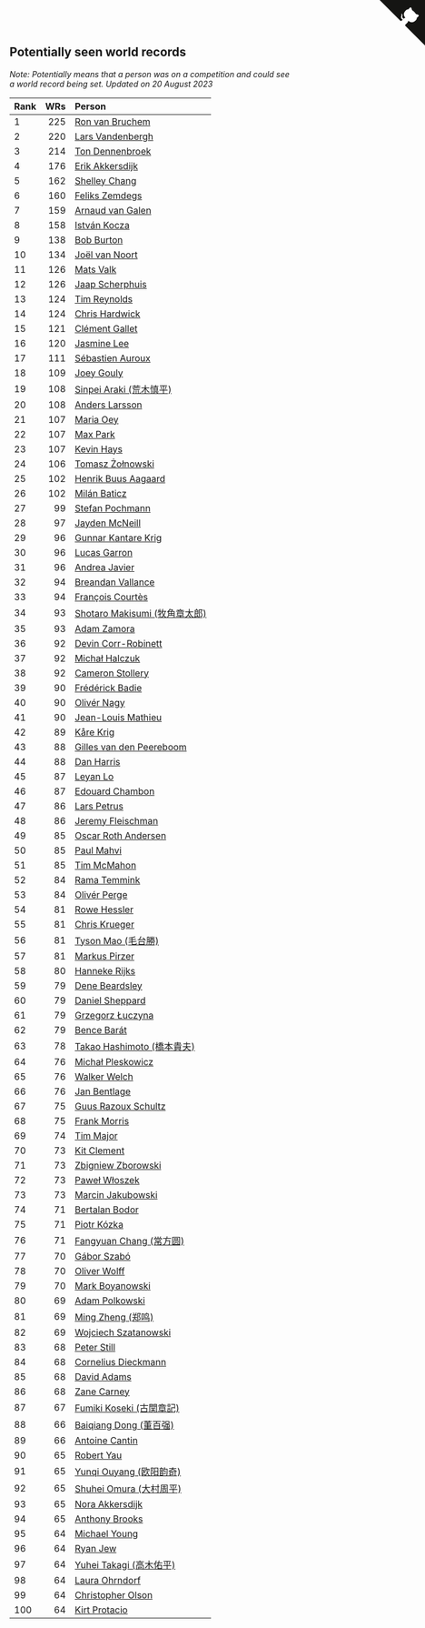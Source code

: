 ## Potentially seen world records

*Note: Potentially means that a person was on a competition and could see a world record being set.*
*Updated on 20 August 2023*

| Rank | WRs | Person |
| :--- | ---: | :--- |
| 1 | 225 | [Ron van Bruchem](https://www.worldcubeassociation.org/persons/2003BRUC01) |
| 2 | 220 | [Lars Vandenbergh](https://www.worldcubeassociation.org/persons/2003VAND01) |
| 3 | 214 | [Ton Dennenbroek](https://www.worldcubeassociation.org/persons/2003DENN01) |
| 4 | 176 | [Erik Akkersdijk](https://www.worldcubeassociation.org/persons/2005AKKE01) |
| 5 | 162 | [Shelley Chang](https://www.worldcubeassociation.org/persons/2004CHAN04) |
| 6 | 160 | [Feliks Zemdegs](https://www.worldcubeassociation.org/persons/2009ZEMD01) |
| 7 | 159 | [Arnaud van Galen](https://www.worldcubeassociation.org/persons/2006GALE01) |
| 8 | 158 | [István Kocza](https://www.worldcubeassociation.org/persons/2005KOCZ01) |
| 9 | 138 | [Bob Burton](https://www.worldcubeassociation.org/persons/2003BURT01) |
| 10 | 134 | [Joël van Noort](https://www.worldcubeassociation.org/persons/2004NOOR01) |
| 11 | 126 | [Mats Valk](https://www.worldcubeassociation.org/persons/2007VALK01) |
| 12 | 126 | [Jaap Scherphuis](https://www.worldcubeassociation.org/persons/2003SCHE01) |
| 13 | 124 | [Tim Reynolds](https://www.worldcubeassociation.org/persons/2005REYN01) |
| 14 | 124 | [Chris Hardwick](https://www.worldcubeassociation.org/persons/2003HARD01) |
| 15 | 121 | [Clément Gallet](https://www.worldcubeassociation.org/persons/2004GALL02) |
| 16 | 120 | [Jasmine Lee](https://www.worldcubeassociation.org/persons/2003LEEJ01) |
| 17 | 111 | [Sébastien Auroux](https://www.worldcubeassociation.org/persons/2008AURO01) |
| 18 | 109 | [Joey Gouly](https://www.worldcubeassociation.org/persons/2007GOUL01) |
| 19 | 108 | [Sinpei Araki (荒木慎平)](https://www.worldcubeassociation.org/persons/2006ARAK01) |
| 20 | 108 | [Anders Larsson](https://www.worldcubeassociation.org/persons/2003LARS01) |
| 21 | 107 | [Maria Oey](https://www.worldcubeassociation.org/persons/2007OEYM01) |
| 22 | 107 | [Max Park](https://www.worldcubeassociation.org/persons/2012PARK03) |
| 23 | 107 | [Kevin Hays](https://www.worldcubeassociation.org/persons/2009HAYS01) |
| 24 | 106 | [Tomasz Żołnowski](https://www.worldcubeassociation.org/persons/2005ZOLN01) |
| 25 | 102 | [Henrik Buus Aagaard](https://www.worldcubeassociation.org/persons/2006BUUS01) |
| 26 | 102 | [Milán Baticz](https://www.worldcubeassociation.org/persons/2005BATI01) |
| 27 | 99 | [Stefan Pochmann](https://www.worldcubeassociation.org/persons/2003POCH01) |
| 28 | 97 | [Jayden McNeill](https://www.worldcubeassociation.org/persons/2012MCNE01) |
| 29 | 96 | [Gunnar Kantare Krig](https://www.worldcubeassociation.org/persons/2004KRIG01) |
| 30 | 96 | [Lucas Garron](https://www.worldcubeassociation.org/persons/2006GARR01) |
| 31 | 96 | [Andrea Javier](https://www.worldcubeassociation.org/persons/2010JAVI01) |
| 32 | 94 | [Breandan Vallance](https://www.worldcubeassociation.org/persons/2007VALL01) |
| 33 | 94 | [François Courtès](https://www.worldcubeassociation.org/persons/2008COUR01) |
| 34 | 93 | [Shotaro Makisumi (牧角章太郎)](https://www.worldcubeassociation.org/persons/2003MAKI01) |
| 35 | 93 | [Adam Zamora](https://www.worldcubeassociation.org/persons/2004ZAMO01) |
| 36 | 92 | [Devin Corr-Robinett](https://www.worldcubeassociation.org/persons/2006CORR01) |
| 37 | 92 | [Michał Halczuk](https://www.worldcubeassociation.org/persons/2006HALC01) |
| 38 | 92 | [Cameron Stollery](https://www.worldcubeassociation.org/persons/2010STOL01) |
| 39 | 90 | [Frédérick Badie](https://www.worldcubeassociation.org/persons/2003BADI01) |
| 40 | 90 | [Olivér Nagy](https://www.worldcubeassociation.org/persons/2004NAGY01) |
| 41 | 90 | [Jean-Louis Mathieu](https://www.worldcubeassociation.org/persons/2006MATH01) |
| 42 | 89 | [Kåre Krig](https://www.worldcubeassociation.org/persons/2004KRIG02) |
| 43 | 88 | [Gilles van den Peereboom](https://www.worldcubeassociation.org/persons/2005PEER01) |
| 44 | 88 | [Dan Harris](https://www.worldcubeassociation.org/persons/2003HARR01) |
| 45 | 87 | [Leyan Lo](https://www.worldcubeassociation.org/persons/2004LOLE01) |
| 46 | 87 | [Edouard Chambon](https://www.worldcubeassociation.org/persons/2004CHAM01) |
| 47 | 86 | [Lars Petrus](https://www.worldcubeassociation.org/persons/1982PETR01) |
| 48 | 86 | [Jeremy Fleischman](https://www.worldcubeassociation.org/persons/2005FLEI01) |
| 49 | 85 | [Oscar Roth Andersen](https://www.worldcubeassociation.org/persons/2008ANDE02) |
| 50 | 85 | [Paul Mahvi](https://www.worldcubeassociation.org/persons/2012MAHV01) |
| 51 | 85 | [Tim McMahon](https://www.worldcubeassociation.org/persons/2009MCMA01) |
| 52 | 84 | [Rama Temmink](https://www.worldcubeassociation.org/persons/2006TEMM01) |
| 53 | 84 | [Olivér Perge](https://www.worldcubeassociation.org/persons/2007PERG01) |
| 54 | 81 | [Rowe Hessler](https://www.worldcubeassociation.org/persons/2007HESS01) |
| 55 | 81 | [Chris Krueger](https://www.worldcubeassociation.org/persons/2006KRUE01) |
| 56 | 81 | [Tyson Mao (毛台勝)](https://www.worldcubeassociation.org/persons/2004MAOT02) |
| 57 | 81 | [Markus Pirzer](https://www.worldcubeassociation.org/persons/2006PIRZ01) |
| 58 | 80 | [Hanneke Rijks](https://www.worldcubeassociation.org/persons/2008RIJK01) |
| 59 | 79 | [Dene Beardsley](https://www.worldcubeassociation.org/persons/2009BEAR01) |
| 60 | 79 | [Daniel Sheppard](https://www.worldcubeassociation.org/persons/2009SHEP01) |
| 61 | 79 | [Grzegorz Łuczyna](https://www.worldcubeassociation.org/persons/2005LUCZ01) |
| 62 | 79 | [Bence Barát](https://www.worldcubeassociation.org/persons/2008BARA01) |
| 63 | 78 | [Takao Hashimoto (橋本貴夫)](https://www.worldcubeassociation.org/persons/2007HASH01) |
| 64 | 76 | [Michał Pleskowicz](https://www.worldcubeassociation.org/persons/2009PLES01) |
| 65 | 76 | [Walker Welch](https://www.worldcubeassociation.org/persons/2011WELC01) |
| 66 | 76 | [Jan Bentlage](https://www.worldcubeassociation.org/persons/2010BENT01) |
| 67 | 75 | [Guus Razoux Schultz](https://www.worldcubeassociation.org/persons/1982RAZO01) |
| 68 | 75 | [Frank Morris](https://www.worldcubeassociation.org/persons/2003MORR01) |
| 69 | 74 | [Tim Major](https://www.worldcubeassociation.org/persons/2010MAJO01) |
| 70 | 73 | [Kit Clement](https://www.worldcubeassociation.org/persons/2008CLEM01) |
| 71 | 73 | [Zbigniew Zborowski](https://www.worldcubeassociation.org/persons/2003ZBOR02) |
| 72 | 73 | [Paweł Włoszek](https://www.worldcubeassociation.org/persons/2006WLOS01) |
| 73 | 73 | [Marcin Jakubowski](https://www.worldcubeassociation.org/persons/2007JAKU01) |
| 74 | 71 | [Bertalan Bodor](https://www.worldcubeassociation.org/persons/2007BODO01) |
| 75 | 71 | [Piotr Kózka](https://www.worldcubeassociation.org/persons/2005KOZK01) |
| 76 | 71 | [Fangyuan Chang (常方圆)](https://www.worldcubeassociation.org/persons/2009CHAN04) |
| 77 | 70 | [Gábor Szabó](https://www.worldcubeassociation.org/persons/2005SZAB02) |
| 78 | 70 | [Oliver Wolff](https://www.worldcubeassociation.org/persons/2004WOLF01) |
| 79 | 70 | [Mark Boyanowski](https://www.worldcubeassociation.org/persons/2014BOYA01) |
| 80 | 69 | [Adam Polkowski](https://www.worldcubeassociation.org/persons/2007POLK01) |
| 81 | 69 | [Ming Zheng (郑鸣)](https://www.worldcubeassociation.org/persons/2009ZHEN11) |
| 82 | 69 | [Wojciech Szatanowski](https://www.worldcubeassociation.org/persons/2011SZAT01) |
| 83 | 68 | [Peter Still](https://www.worldcubeassociation.org/persons/2005STIL01) |
| 84 | 68 | [Cornelius Dieckmann](https://www.worldcubeassociation.org/persons/2009DIEC01) |
| 85 | 68 | [David Adams](https://www.worldcubeassociation.org/persons/2009ADAM01) |
| 86 | 68 | [Zane Carney](https://www.worldcubeassociation.org/persons/2010CARN01) |
| 87 | 67 | [Fumiki Koseki (古関章記)](https://www.worldcubeassociation.org/persons/2005KOSE01) |
| 88 | 66 | [Baiqiang Dong (董百强)](https://www.worldcubeassociation.org/persons/2008DONG06) |
| 89 | 66 | [Antoine Cantin](https://www.worldcubeassociation.org/persons/2010CANT02) |
| 90 | 65 | [Robert Yau](https://www.worldcubeassociation.org/persons/2009YAUR01) |
| 91 | 65 | [Yunqi Ouyang (欧阳韵奇)](https://www.worldcubeassociation.org/persons/2007YUNQ01) |
| 92 | 65 | [Shuhei Omura (大村周平)](https://www.worldcubeassociation.org/persons/2007OMUR01) |
| 93 | 65 | [Nora Akkersdijk](https://www.worldcubeassociation.org/persons/2009CHRI03) |
| 94 | 65 | [Anthony Brooks](https://www.worldcubeassociation.org/persons/2008SEAR01) |
| 95 | 64 | [Michael Young](https://www.worldcubeassociation.org/persons/2008YOUN02) |
| 96 | 64 | [Ryan Jew](https://www.worldcubeassociation.org/persons/2008JEWR01) |
| 97 | 64 | [Yuhei Takagi (高木佑平)](https://www.worldcubeassociation.org/persons/2008TAKA01) |
| 98 | 64 | [Laura Ohrndorf](https://www.worldcubeassociation.org/persons/2009OHRN01) |
| 99 | 64 | [Christopher Olson](https://www.worldcubeassociation.org/persons/2009OLSO01) |
| 100 | 64 | [Kirt Protacio](https://www.worldcubeassociation.org/persons/2010PROT01) |


<a href="https://github.com/JustinTimeCuber/wca_statistics" class="github-corner" aria-label="View source on Github"><svg width="80" height="80" viewBox="0 0 250 250" style="fill:#151513; color:#fff; position: absolute; top: 0; border: 0; right: 0;" aria-hidden="true"><path d="M0,0 L115,115 L130,115 L142,142 L250,250 L250,0 Z"></path><path d="M128.3,109.0 C113.8,99.7 119.0,89.6 119.0,89.6 C122.0,82.7 120.5,78.6 120.5,78.6 C119.2,72.0 123.4,76.3 123.4,76.3 C127.3,80.9 125.5,87.3 125.5,87.3 C122.9,97.6 130.6,101.9 134.4,103.2" fill="currentColor" style="transform-origin: 130px 106px;" class="octo-arm"></path><path d="M115.0,115.0 C114.9,115.1 118.7,116.5 119.8,115.4 L133.7,101.6 C136.9,99.2 139.9,98.4 142.2,98.6 C133.8,88.0 127.5,74.4 143.8,58.0 C148.5,53.4 154.0,51.2 159.7,51.0 C160.3,49.4 163.2,43.6 171.4,40.1 C171.4,40.1 176.1,42.5 178.8,56.2 C183.1,58.6 187.2,61.8 190.9,65.4 C194.5,69.0 197.7,73.2 200.1,77.6 C213.8,80.2 216.3,84.9 216.3,84.9 C212.7,93.1 206.9,96.0 205.4,96.6 C205.1,102.4 203.0,107.8 198.3,112.5 C181.9,128.9 168.3,122.5 157.7,114.1 C157.9,116.9 156.7,120.9 152.7,124.9 L141.0,136.5 C139.8,137.7 141.6,141.9 141.8,141.8 Z" fill="currentColor" class="octo-body"></path></svg></a><style>.github-corner:hover .octo-arm{animation:octocat-wave 560ms ease-in-out}@keyframes octocat-wave{0%,100%{transform:rotate(0)}20%,60%{transform:rotate(-25deg)}40%,80%{transform:rotate(10deg)}}@media (max-width:500px){.github-corner:hover .octo-arm{animation:none}.github-corner .octo-arm{animation:octocat-wave 560ms ease-in-out}}</style>
